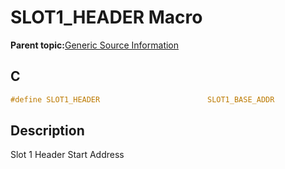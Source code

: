 # SLOT1\_HEADER Macro

**Parent topic:**[Generic Source Information](GUID-9B3F465C-7297-4547-B7C6-3AAABEB7E261.md)

## C

```c
#define SLOT1_HEADER                        SLOT1_BASE_ADDR

```

## Description

Slot 1 Header Start Address

